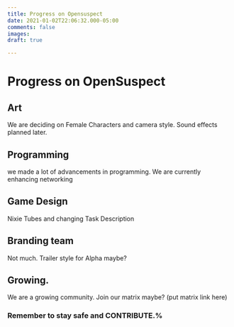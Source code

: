 ```yaml
---
title: Progress on Opensuspect
date: 2021-01-02T22:06:32.000-05:00
comments: false
images: 
draft: true

---
```

# Progress on OpenSuspect
## Art
We are deciding on Female Characters and camera style. Sound effects planned later.
## Programming
we made a lot of advancements in programming. We are currently enhancing networking
## Game Design
Nixie Tubes and changing Task Description
## Branding team
Not much. Trailer style for Alpha maybe?
## Growing.
We are a growing community. Join our matrix maybe? (put matrix link here)
### Remember to stay safe and CONTRIBUTE.%